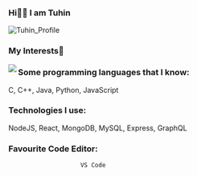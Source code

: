 ### Hi👋🏼 I am Tuhin

![Tuhin_Profile](https://user-images.githubusercontent.com/66861616/134353949-cf8ef8d0-ba22-47fe-877d-e73c7991729a.png)

###                     My Interests🤗
<image align="left" src="https://user-images.githubusercontent.com/66861616/134354624-a9f333e9-76e7-435e-8dbd-b67688d714ae.gif"/>

### Some programming languages that I know:
C, C++, Java, Python, JavaScript

### Technologies I use:
NodeJS, React, MongoDB, MySQL, Express, GraphQL

###                     Favourite Code Editor:
                        VS Code
